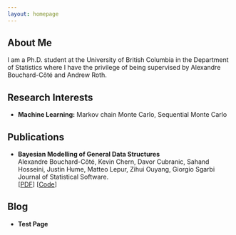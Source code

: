 ```yaml
---
layout: homepage
---
```


## About Me

I am a Ph.D. student at the University of British Columbia in the Department of Statistics where I have the privilege of being supervised by Alexandre Bouchard-Côté and Andrew Roth. 

## Research Interests

- **Machine Learning:** Markov chain Monte Carlo, Sequential Monte Carlo

## Publications

- **Bayesian Modelling of General Data Structures**
  <br>
  Alexandre Bouchard-Côté, Kevin Chern, Davor Cubranic, Sahand Hosseini, Justin Hume, Matteo Lepur, Zihui Ouyang, Giorgio Sgarbi
  <br>
  Journal of Statistical Software.
  <br>
  [[PDF](https://arxiv.org/pdf/1912.10396.pdf)] [[Code](https://github.com/UBC-Stat-ML/blangSDK)]

## Blog

- **Test Page**
